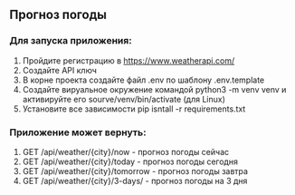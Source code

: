## Прогноз погоды

### Для запуска приложения:

1) Пройдите регистрацию в https://www.weatherapi.com/
2) Создайте API ключ
3) В корне проекта создайте файл .env по шаблону .env.template
4) Создайте вируальное окружение командой python3 -m venv venv и активируйте его sourve/venv/bin/activate (для Linux)
5) Установите все зависимости pip isntall -r requirements.txt

### Приложение может вернуть:

1) GET /api/weather/{city}/now - прогноз погоды сейчас
2) GET /api/weather/{city}/today - прогноз погоды сегодня
3) GET /api/weather/{city}/tomorrow - прогноз погоды завтра
4) GET /api/weather/{city}/3-days/ - прогноз погоды на 3 дня
